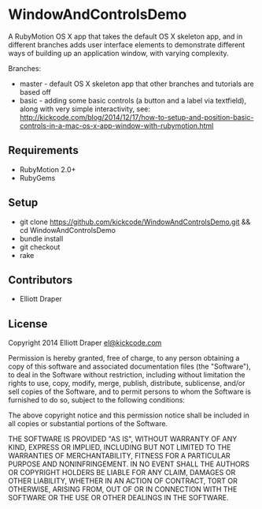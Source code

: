 # WindowAndControlsDemo

A RubyMotion OS X app that takes the default OS X skeleton app, and in different branches adds user interface elements to demonstrate different ways of building up an application window, with varying complexity.

Branches:

* master - default OS X skeleton app that other branches and tutorials are based off
* basic - adding some basic controls (a button and a label via textfield), along with very simple interactivity, see: http://kickcode.com/blog/2014/12/17/how-to-setup-and-position-basic-controls-in-a-mac-os-x-app-window-with-rubymotion.html

## Requirements

* RubyMotion 2.0+
* RubyGems

## Setup

* git clone https://github.com/kickcode/WindowAndControlsDemo.git && cd WindowAndControlsDemo
* bundle install
* git checkout <branch for tutorial>
* rake

## Contributors

* Elliott Draper

## License

Copyright 2014 Elliott Draper <el@kickcode.com>

Permission is hereby granted, free of charge, to any person obtaining
a copy of this software and associated documentation files (the
"Software"), to deal in the Software without restriction, including
without limitation the rights to use, copy, modify, merge, publish,
distribute, sublicense, and/or sell copies of the Software, and to
permit persons to whom the Software is furnished to do so, subject to
the following conditions:

The above copyright notice and this permission notice shall be
included in all copies or substantial portions of the Software.

THE SOFTWARE IS PROVIDED "AS IS", WITHOUT WARRANTY OF ANY KIND,
EXPRESS OR IMPLIED, INCLUDING BUT NOT LIMITED TO THE WARRANTIES OF
MERCHANTABILITY, FITNESS FOR A PARTICULAR PURPOSE AND
NONINFRINGEMENT. IN NO EVENT SHALL THE AUTHORS OR COPYRIGHT HOLDERS BE
LIABLE FOR ANY CLAIM, DAMAGES OR OTHER LIABILITY, WHETHER IN AN ACTION
OF CONTRACT, TORT OR OTHERWISE, ARISING FROM, OUT OF OR IN CONNECTION
WITH THE SOFTWARE OR THE USE OR OTHER DEALINGS IN THE SOFTWARE.
